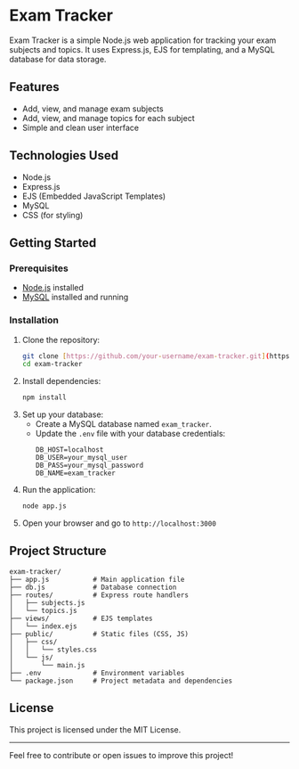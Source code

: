 # Exam Tracker

Exam Tracker is a simple Node.js web application for tracking your exam subjects and topics. It uses Express.js, EJS for templating, and a MySQL database for data storage.

## Features
- Add, view, and manage exam subjects
- Add, view, and manage topics for each subject
- Simple and clean user interface

## Technologies Used
- Node.js
- Express.js
- EJS (Embedded JavaScript Templates)
- MySQL
- CSS (for styling)

## Getting Started

### Prerequisites
- [Node.js](https://nodejs.org/) installed
- [MySQL](https://www.mysql.com/) installed and running

### Installation
1. Clone the repository:
   ```sh
   git clone [https://github.com/your-username/exam-tracker.git](https://github.com/Ravindu-Sampath-Weerakoon/exam-tracker.git
   cd exam-tracker
   ```
2. Install dependencies:
   ```sh
   npm install
   ```
3. Set up your database:
   - Create a MySQL database named `exam_tracker`.
   - Update the `.env` file with your database credentials:
     ```env
     DB_HOST=localhost
     DB_USER=your_mysql_user
     DB_PASS=your_mysql_password
     DB_NAME=exam_tracker
     ```
4. Run the application:
   ```sh
   node app.js
   ```
5. Open your browser and go to `http://localhost:3000`

## Project Structure
```
exam-tracker/
├── app.js           # Main application file
├── db.js            # Database connection
├── routes/          # Express route handlers
│   ├── subjects.js
│   └── topics.js
├── views/           # EJS templates
│   └── index.ejs
├── public/          # Static files (CSS, JS)
│   ├── css/
│   │   └── styles.css
│   └── js/
│       └── main.js
├── .env             # Environment variables
└── package.json     # Project metadata and dependencies
```

## License
This project is licensed under the MIT License.

---
Feel free to contribute or open issues to improve this project!
